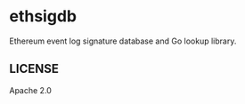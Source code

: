 ethsigdb
========

Ethereum event log signature database and Go lookup library.

## LICENSE

Apache 2.0

